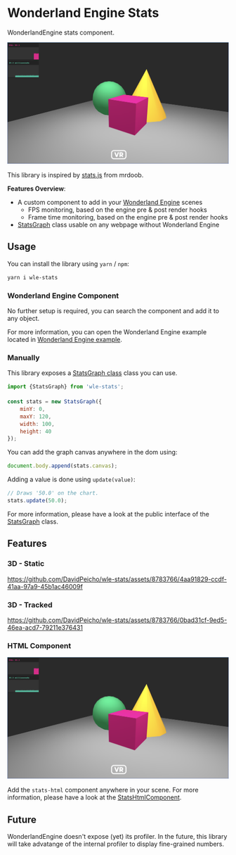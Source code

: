 # Wonderland Engine Stats

WonderlandEngine stats component.

![Example showing FPS and frame time](https://github.com/DavidPeicho/wle-stats/blob/main/img/example.png)

This library is inspired by [stats.js](https://github.com/mrdoob/stats.js) from mrdoob.

**Features Overview**:

* A custom component to add in your [Wonderland Engine](https://wonderlandengine.com/) scenes
    * FPS monitoring, based on the engine pre & post render hooks
    * Frame time monitoring, based on the engine pre & post render hooks
* [StatsGraph](./src/stats.ts) class usable on any webpage without Wonderland Engine

## Usage

You can install the library using `yarn` / `npm`:

```sh
yarn i wle-stats
```

### Wonderland Engine Component

No further setup is required, you can search the component and add it to any object.

For more information, you can open the Wonderland Engine example located
in [Wonderland Engine example](./example).

### Manually

This library exposes a [StatsGraph class](./src/stats.ts) class you can use.

```js
import {StatsGraph} from 'wle-stats';

const stats = new StatsGraph({
    minY: 0,
    maxY: 120,
    width: 100,
    height: 40
});
```

You can add the graph canvas anywhere in the dom using:

```js
document.body.append(stats.canvas);
```

Adding a value is done using `update(value)`:

```js
// Draws '50.0' on the chart.
stats.update(50.0);
```

For more information, please have a look at the public interface of the
[StatsGraph](./src/stats.ts) class.

## Features

### 3D - Static

https://github.com/DavidPeicho/wle-stats/assets/8783766/4aa91829-ccdf-41aa-97a9-45b1ac46009f

### 3D - Tracked

https://github.com/DavidPeicho/wle-stats/assets/8783766/0bad31cf-9ed5-46ea-acd7-79211e376431

### HTML Component

![HTML stats example](https://github.com/DavidPeicho/wle-stats/blob/main/img/example.png)

Add the `stats-html` component anywhere in your scene. For more information, please have a look at
the [StatsHtmlComponent](./src/components/stats-html-component.ts).

## Future

WonderlandEngine doesn't expose (yet) its profiler. In the future, this library will take advatange of the internal profiler to display fine-grained numbers.
